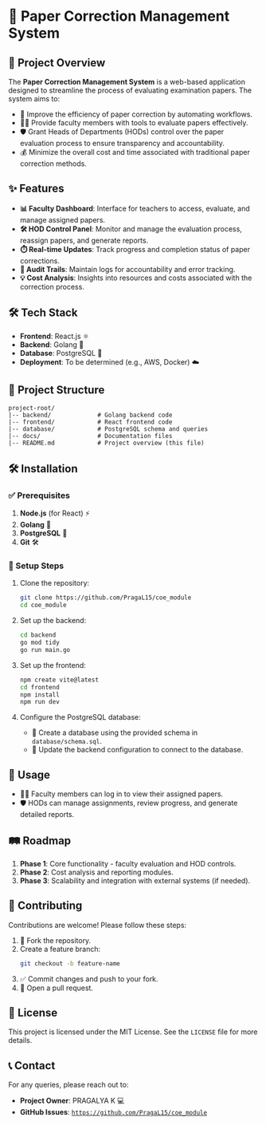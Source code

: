 # 📘 Paper Correction Management System

## 📌 Project Overview
The **Paper Correction Management System** is a web-based application designed to streamline the process of evaluating examination papers. The system aims to:
- 🚀 Improve the efficiency of paper correction by automating workflows.
- 👩‍🏫 Provide faculty members with tools to evaluate papers effectively.
- 🛡️ Grant Heads of Departments (HODs) control over the paper evaluation process to ensure transparency and accountability.
- 💰 Minimize the overall cost and time associated with traditional paper correction methods.

## ✨ Features
- **📊 Faculty Dashboard**: Interface for teachers to access, evaluate, and manage assigned papers.
- **🛠️ HOD Control Panel**: Monitor and manage the evaluation process, reassign papers, and generate reports.
- **⏱️ Real-time Updates**: Track progress and completion status of paper corrections.
- **📝 Audit Trails**: Maintain logs for accountability and error tracking.
- **💡 Cost Analysis**: Insights into resources and costs associated with the correction process.

## 🛠️ Tech Stack
- **Frontend**: React.js ⚛️
- **Backend**: Golang 🐹
- **Database**: PostgreSQL 🐘
- **Deployment**: To be determined (e.g., AWS, Docker) ☁️

## 📁 Project Structure
```
project-root/
|-- backend/             # Golang backend code
|-- frontend/            # React frontend code
|-- database/            # PostgreSQL schema and queries
|-- docs/                # Documentation files
|-- README.md            # Project overview (this file)
```

## 🛠️ Installation
### ✅ Prerequisites
1. **Node.js** (for React) ⚡
2. **Golang** 🐹
3. **PostgreSQL** 🐘
4. **Git** 🛠️

### 🚀 Setup Steps
1. Clone the repository:
   ```bash
   git clone https://github.com/PragaL15/coe_module
   cd coe_module
   ```

2. Set up the backend:
   ```bash
   cd backend
   go mod tidy
   go run main.go
   ```

3. Set up the frontend:
   ```bash
   npm create vite@latest
   cd frontend
   npm install
   npm run dev
   ```

4. Configure the PostgreSQL database:
   - 📂 Create a database using the provided schema in `database/schema.sql`.
   - 🔧 Update the backend configuration to connect to the database.

## 🎯 Usage
- 👩‍🏫 Faculty members can log in to view their assigned papers.
- 🛡️ HODs can manage assignments, review progress, and generate detailed reports.

## 🛤️ Roadmap
1. **Phase 1**: Core functionality - faculty evaluation and HOD controls.
2. **Phase 2**: Cost analysis and reporting modules.
3. **Phase 3**: Scalability and integration with external systems (if needed).

## 🤝 Contributing
Contributions are welcome! Please follow these steps:
1. 🔀 Fork the repository.
2. Create a feature branch:
   ```bash
   git checkout -b feature-name
   ```
3. ✅ Commit changes and push to your fork.
4. 📩 Open a pull request.

## 📜 License
This project is licensed under the MIT License. See the `LICENSE` file for more details.

## 📞 Contact
For any queries, please reach out to:
- **Project Owner**: PRAGALYA K 💻
- **GitHub Issues**: [`https://github.com/PragaL15/coe_module`](https://github.com/PragaL15/coe_module)

